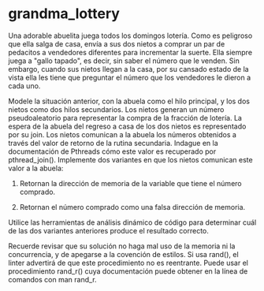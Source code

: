 # grandma_lottery
Una adorable abuelita juega todos los domingos lotería. Como es peligroso que 
ella salga de casa, envía a sus dos nietos a comprar un par de pedacitos a 
vendedores diferentes para incrementar la suerte. Ella siempre juega a 
"gallo tapado", es decir, sin saber el número que le venden. Sin embargo, 
cuando sus nietos llegan a la casa, por su cansado estado de la vista ella les 
tiene que preguntar el número que los vendedores le dieron a cada uno.

Modele la situación anterior, con la abuela como el hilo principal, y los dos 
nietos como dos hilos secundarios. Los nietos generan un número pseudoaleatorio 
para representar la compra de la fracción de lotería. La espera de la abuela 
del regreso a casa de los dos nietos es representado por su join. Los nietos 
comunican a la abuela los números obtenidos a través del valor de retorno de 
la rutina secundaria. Indague en la documentación de Pthreads cómo este valor 
es recuperado por pthread_join(). Implemente dos variantes en que los nietos 
comunican este valor a la abuela:

1. Retornan la dirección de memoria de la variable que tiene el número comprado.

2. Retornan el número comprado como una falsa dirección de memoria.

Utilice las herramientas de análisis dinámico de código para determinar cuál 
de las dos variantes anteriores produce el resultado correcto.

Recuerde revisar que su solución no haga mal uso de la memoria ni la 
concurrencia, y de apegarse a la covención de estilos. Si usa rand(), el 
linter advertirá de que este procedimiento no es reentrante. Puede usar el 
procedimiento rand_r() cuya documentación puede obtener en la línea de comandos 
con man rand_r.